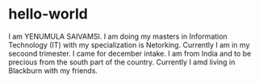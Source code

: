 # hello-world
I am YENUMULA SAIVAMSI.
I am doing my masters in Information Technology (IT) with my specialization is Netorking.
Currently I am in my secoond trimester. I came for december intake.
I am from India and to be precious from the south part of the country.
Currently I amd living in Blackburn with my friends.
